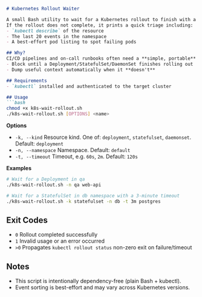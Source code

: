 ```markdown
# Kubernetes Rollout Waiter

A small Bash utility to wait for a Kubernetes rollout to finish with a timeout.  
If the rollout does not complete, it prints a quick triage including:
- `kubectl describe` of the resource
- The last 20 events in the namespace
- A best-effort pod listing to spot failing pods

## Why?
CI/CD pipelines and on-call runbooks often need a **simple, portable** way to:
- Block until a Deployment/StatefulSet/DaemonSet finishes rolling out
- Dump useful context automatically when it **doesn't**

## Requirements
- `kubectl` installed and authenticated to the target cluster

## Usage
```bash
chmod +x k8s-wait-rollout.sh
./k8s-wait-rollout.sh [OPTIONS] <name>
```

**Options**
- `-k, --kind`       Resource kind. One of: `deployment`, `statefulset`, `daemonset`. Default: `deployment`
- `-n, --namespace`  Namespace. Default: `default`
- `-t, --timeout`    Timeout, e.g. `60s`, `2m`. Default: `120s`

**Examples**
```bash
# Wait for a Deployment in qa
./k8s-wait-rollout.sh -n qa web-api

# Wait for a StatefulSet in db namespace with a 3-minute timeout
./k8s-wait-rollout.sh -k statefulset -n db -t 3m postgres
```

## Exit Codes
- `0`  Rollout completed successfully
- `1`  Invalid usage or an error occurred
- `>0` Propagates `kubectl rollout status` non-zero exit on failure/timeout

## Notes
- This script is intentionally dependency-free (plain Bash + kubectl).
- Event sorting is best-effort and may vary across Kubernetes versions.
```
